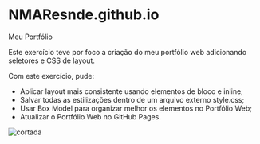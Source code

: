 # NMAResnde.github.io
Meu Portfólio

Este exercício teve por foco a criação do meu portfólio web adicionando seletores e CSS de layout. 

Com este exercício, pude:

* Aplicar layout mais consistente usando elementos de bloco e inline;
* Salvar todas as estilizações dentro de um arquivo externo style.css;
* Usar Box Model para organizar melhor os elementos no Portfólio Web;
* Atualizar o Portfólio Web no GitHub Pages.

![cortada](https://user-images.githubusercontent.com/108953831/188216854-2f7726bf-0787-4fd2-bc97-207f8a441972.png)
